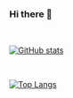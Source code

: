 ### Hi there 👋

<!--
**akagaeng/akagaeng** is a ✨ _special_ ✨ repository because its `README.md` (this file) appears on your GitHub profile.

Here are some ideas to get you started:

- 🔭 I’m currently working on ...
- 🌱 I’m currently learning ...
- 👯 I’m looking to collaborate on ...
- 🤔 I’m looking for help with ...
- 💬 Ask me about ...
- 📫 How to reach me: ...
- 😄 Pronouns: ...
- ⚡ Fun fact: ...
-->

<br />

[![GitHub stats](https://github-readme-stats.akagaeng.vercel.app/api?username=akagaeng&count_private=true&show_icons=true&theme=default)](https://github.com/akagaeng/github-readme-stats)

<br />

[![Top Langs](https://github-readme-stats.akagaeng.vercel.app/api/top-langs/?username=akagaeng&layout=compact)](https://github.com/akagaeng/github-readme-stats)
